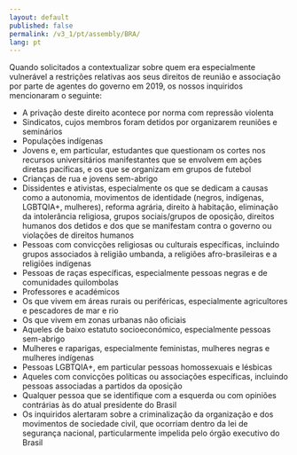 ```yaml
---
layout: default
published: false
permalink: /v3_1/pt/assembly/BRA/
lang: pt
---
```


Quando solicitados a contextualizar sobre quem era especialmente vulnerável a restrições relativas aos seus direitos de reunião e associação por parte de agentes do governo em 2019, os nossos inquiridos mencionaram o seguinte:

-	A privação deste direito acontece por norma com repressão violenta
-	Sindicatos, cujos membros foram detidos por organizarem reuniões e seminários
-	Populações indígenas
-	Jovens e, em particular, estudantes que questionam os cortes nos recursos universitários manifestantes que se envolvem em ações diretas pacíficas, e os que se organizam em grupos de futebol
-	Crianças de rua e jovens sem-abrigo
-	Dissidentes e ativistas, especialmente os que se dedicam a causas como a autonomia, movimentos de identidade (negros, indígenas, LGBTQIA+, mulheres), reforma agrária, direito à habitação, eliminação da intolerância religiosa, grupos sociais/grupos de oposição, direitos humanos dos detidos e dos que se manifestam contra o governo ou violações de direitos humanos
-	Pessoas com convicções religiosas ou culturais específicas, incluindo grupos associados à religião umbanda, a religiões afro-brasileiras e a religiões indígenas
-	Pessoas de raças específicas, especialmente pessoas negras e de comunidades quilombolas
-	Professores e académicos
-	Os que vivem em áreas rurais ou periféricas, especialmente agricultores e pescadores de mar e rio
-	Os que vivem em zonas urbanas não oficiais
-	Aqueles de baixo estatuto socioeconómico, especialmente pessoas sem-abrigo
-	Mulheres e raparigas, especialmente feministas, mulheres negras e mulheres indígenas 
-	Pessoas LGBTQIA+, em particular pessoas homossexuais e lésbicas
-	Aqueles com convicções políticas ou associações específicas, incluindo pessoas associadas a partidos da oposição
-	Qualquer pessoa que se identifique com a esquerda ou com opiniões contrárias às do atual presidente do Brasil
-	Os inquiridos alertaram sobre a criminalização da organização e dos movimentos de sociedade civil, que ocorriam dentro da lei de segurança nacional, particularmente impelida pelo órgão executivo do Brasil
